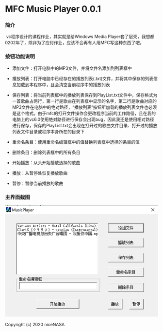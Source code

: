 # MFC Music Player 0.0.1

### 简介

​	vc程序设计的课程作业，其实就是给Windows Media Player套了层壳，我想都0202年了，除非为了应付作业，应该不会再有人用MFC写这种东西了吧。

### 按钮功能说明

- 添加文件：打开电脑中的MP3文件，并将文件名添加到列表框中

- 播放列表：打开电脑中已经存在的播放列表(.txt)文件，并将其中保存的列表信息加载到本程序中，且会清空当前程序中的播放列表

- 保存列表：将当前列表框中的播放列表保存到PlayList.txt文件中，保存格式为一首歌曲占两行，第一行是歌曲在列表框中显示的名字，第二行是歌曲对应的MP3文件在电脑中的绝对路径，“播放列表”按钮所加载的播放列表文件也必须是这个格式。由于mfc的打开文件操作会更改程序当前的工作路径，且在我的电脑上的vc6.0使用绝对路径进行保存会出现bug，因此我还是使用相对路径进行保存，保存的PlayList.txt会出现在打开过的歌曲文件目录、打开过的播放列表文件目录或程序本身所在的目录下

- 重命名条目：使用重命名编辑框中的值替换列表框中选择的条目的值

- 删除条目：删除列表框中的所有条目

- 开始播放：从头开始播放选择的歌曲

- 播放：从暂停处恢复播放歌曲

- 暂停：暂停当前播放的歌曲

### 主界面截图

![photo](https://github.com/niceNASA/MFC_MusicPlayer/blob/main/%E4%B8%BB%E7%95%8C%E9%9D%A2%E6%88%AA%E5%9B%BE.png)



Copyright (c) 2020 niceNASA